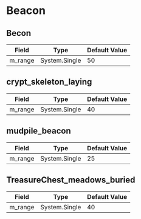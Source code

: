 # Beacon

## Becon

|Field|Type|Default Value|
|-----|----|-------------|
|m_range|System.Single|50|

## crypt_skeleton_laying

|Field|Type|Default Value|
|-----|----|-------------|
|m_range|System.Single|40|

## mudpile_beacon

|Field|Type|Default Value|
|-----|----|-------------|
|m_range|System.Single|25|

## TreasureChest_meadows_buried

|Field|Type|Default Value|
|-----|----|-------------|
|m_range|System.Single|40|

